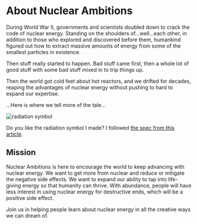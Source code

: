 # About Nuclear Ambitions

During World War II, governments and scientists doubled down to crack the code of nuclear energy. Standing on the shoulders of...well...each other, in addition to those who explored and discovered before them, humankind figured out how to extract massive amounts of energy from some of the smallest particles in existence.

Then stuff really started to happen. Bad stuff came first, then a whole lot of good stuff with some bad stuff mixed in to trip things up.

Then the world got cold feet about hot reactors, and we drifted for decades, reaping the advantages of nuclear energy without pushing to hard to expand our expertise.

...Here is where we tell more of the tale...

![radiation symbol](/images/radiation-symbol.svg)

Do you like the radiation symbol I made? I followed [the spec from this article](https://www.iaea.org/newscenter/news/how-are-universal-ionizing-radiation-symbols-used-around-the-world).

## Mission

Nuclear Ambitions is here to encourage the world to keep advancing with nuclear energy. We want to get more from nuclear and reduce or mitigate the negative side effects. We want to expand our ability to tap into life-giving energy so that humanity can thrive. With abundance, people will have less interest in using nuclear energy for destructive ends, which will be a positive side effect.

Join us in helping people learn about nuclear energy in all the creative ways we can dream of.
